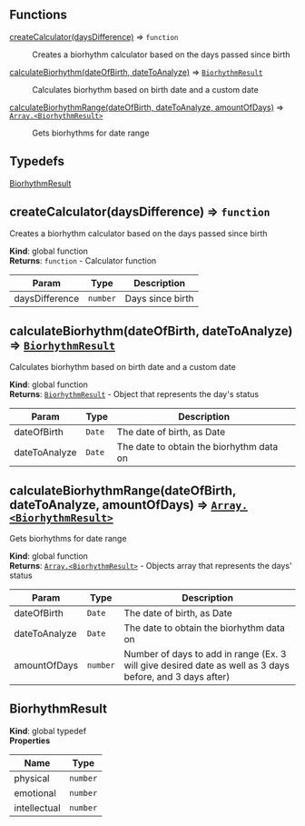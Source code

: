 ## Functions

<dl>
<dt><a href="#createCalculator">createCalculator(daysDifference)</a> ⇒ <code>function</code></dt>
<dd><p>Creates a biorhythm calculator based on the days passed since birth</p>
</dd>
<dt><a href="#calculateBiorhythm">calculateBiorhythm(dateOfBirth, dateToAnalyze)</a> ⇒ <code><a href="#BiorhythmResult">BiorhythmResult</a></code></dt>
<dd><p>Calculates biorhythm based on birth date and a custom date</p>
</dd>
<dt><a href="#calculateBiorhythmRange">calculateBiorhythmRange(dateOfBirth, dateToAnalyze, amountOfDays)</a> ⇒ <code><a href="#BiorhythmResult">Array.&lt;BiorhythmResult&gt;</a></code></dt>
<dd><p>Gets biorhythms for date range</p>
</dd>
</dl>

## Typedefs

<dl>
<dt><a href="#BiorhythmResult">BiorhythmResult</a></dt>
<dd></dd>
</dl>

<a name="createCalculator"></a>

## createCalculator(daysDifference) ⇒ <code>function</code>

Creates a biorhythm calculator based on the days passed since birth

**Kind**: global function  
**Returns**: <code>function</code> - Calculator function

| Param          | Type                | Description      |
| -------------- | ------------------- | ---------------- |
| daysDifference | <code>number</code> | Days since birth |

<a name="calculateBiorhythm"></a>

## calculateBiorhythm(dateOfBirth, dateToAnalyze) ⇒ [<code>BiorhythmResult</code>](#BiorhythmResult)

Calculates biorhythm based on birth date and a custom date

**Kind**: global function  
**Returns**: [<code>BiorhythmResult</code>](#BiorhythmResult) - Object that represents the day's status

| Param         | Type              | Description                              |
| ------------- | ----------------- | ---------------------------------------- |
| dateOfBirth   | <code>Date</code> | The date of birth, as Date               |
| dateToAnalyze | <code>Date</code> | The date to obtain the biorhythm data on |

<a name="calculateBiorhythmRange"></a>

## calculateBiorhythmRange(dateOfBirth, dateToAnalyze, amountOfDays) ⇒ [<code>Array.&lt;BiorhythmResult&gt;</code>](#BiorhythmResult)

Gets biorhythms for date range

**Kind**: global function  
**Returns**: [<code>Array.&lt;BiorhythmResult&gt;</code>](#BiorhythmResult) - Objects array that represents the days' status

| Param         | Type                | Description                                                                                              |
| ------------- | ------------------- | -------------------------------------------------------------------------------------------------------- |
| dateOfBirth   | <code>Date</code>   | The date of birth, as Date                                                                               |
| dateToAnalyze | <code>Date</code>   | The date to obtain the biorhythm data on                                                                 |
| amountOfDays  | <code>number</code> | Number of days to add in range (Ex. 3 will give desired date as well as 3 days before, and 3 days after) |

<a name="BiorhythmResult"></a>

## BiorhythmResult

**Kind**: global typedef  
**Properties**

| Name         | Type                |
| ------------ | ------------------- |
| physical     | <code>number</code> |
| emotional    | <code>number</code> |
| intellectual | <code>number</code> |
